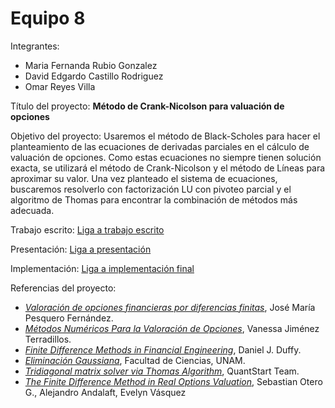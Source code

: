 # Equipo 8

Integrantes:
* Maria Fernanda Rubio Gonzalez
* David Edgardo Castillo Rodriguez 
* Omar Reyes Villa

Título del proyecto: 
**Método de Crank-Nicolson para valuación de opciones**

Objetivo del proyecto:
Usaremos el método de Black-Scholes para hacer el planteamiento de las ecuaciones de derivadas parciales en el cálculo de valuación de opciones. Como estas ecuaciones no siempre tienen solución exacta, se utilizará el método de Crank-Nicolson y el método de Líneas para aproximar su valor. Una vez planteado el sistema de ecuaciones, buscaremos resolverlo con factorización LU con pivoteo parcial y el algoritmo de Thomas para encontrar la combinación de métodos más adecuada.

Trabajo escrito:
[Liga a trabajo escrito](https://www.dropbox.com/s/f1gj3ekekmwtr8m/M_todos_num_ricos.pdf?dl=0)

Presentación:
[Liga a presentación]()

Implementación:
[Liga a implementación final]()


Referencias del proyecto:
* [_Valoración de opciones financieras por diferencias finitas_](https://www.dropbox.com/s/7kua5btocc051hb/marzo2000.pdf?dl=0), José María Pesquero Fernández.
* [_Métodos Numéricos Para la Valoración de Opciones_](https://www.dropbox.com/s/0iecvb1z8tsdtxk/61509445.pdf?dl=0), Vanessa Jiménez Terradillos.
* [_Finite Difference Methods in Financial Engineering_](https://www.dropbox.com/s/iffk2abu739fcnn/Daniel_J._Duffy-Finite_Difference_Methods_in_Financial_Engineering__A_Partial_Differential_Equation_Approach_-Wiley%282006%29.pdf?dl=0), Daniel J. Duffy.
* [_Eliminación Gaussiana_](http://lya.fciencias.unam.mx/gfgf/pa20072/data/lecturas/eliminag/index.html), Facultad de Ciencias, UNAM.
* [_Tridiagonal matrix solver via Thomas Algorithm_](https://www.quantstart.com/articles/Tridiagonal-Matrix-Solver-via-Thomas-Algorithm), QuantStart Team.
* [_The Finite Difference Method in Real Options Valuation_](https://www.dropbox.com/s/7yhku5wf9wr9xoe/ART13.pdf?dl=0), Sebastian Otero G., Alejandro Andalaft, Evelyn Vásquez